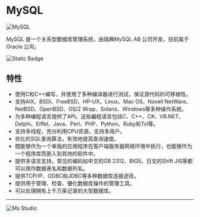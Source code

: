 # MySQL

![MySQL](https://file.lifebus.top/imgs/mysql_logo.svg)

MySQL 是一个关系型数据库管理系统，由瑞典MySQL AB 公司开发，目前属于Oracle 公司。

![Static Badge](https://img.shields.io/badge/%E6%96%B0%E7%96%86%E8%90%8C%E6%A3%AE%E8%BD%AF%E4%BB%B6%E5%BC%80%E5%8F%91%E5%B7%A5%E4%BD%9C%E5%AE%A4-%E6%8F%90%E4%BE%9B%E6%8A%80%E6%9C%AF%E6%94%AF%E6%8C%81-blue)

## 特性

+ 使用C和C++编写，并使用了多种编译器进行测试，保证源代码的可移植性。
+ 支持AIX、BSDi、FreeBSD、HP-UX、Linux、Mac OS、Novell NetWare、NetBSD、OpenBSD、OS/2 Wrap、Solaris、Windows等多种操作系统。
+ 为多种编程语言提供了API。这些編程语言包括C、C++、C#、VB.NET、Delphi、Eiffel、Java、Perl、PHP、Python、Ruby和Tcl等。
+ 支持多线程，充分利用CPU资源，支持多用户。
+ 优化的SQL查询算法，有效地提高查询速度。
+ 既能够作为一个单独的应用程序在客户端服务器网络环境中执行，也能够作为一个程序库而嵌入到其他的软件中。
+ 提供多语言支持，常见的编码如中文的GB 2312、BIG5，日文的Shift JIS等都可以用作数据表名和数据列名。
+ 提供TCP/IP、ODBC和JDBC等多种数据库连接途径。
+ 提供用于管理、检查、優化数据库操作的管理工具。
+ 可以处理拥有上千万条记录的大型数据库。

---

![Ms Studio](https://file.lifebus.top/imgs/ms_blank_001.png)
